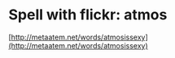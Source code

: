 <!--
id: 435671
link: http://tumblr.atmos.org/post/435671/spell-with-flickr-atmos
slug: spell-with-flickr-atmos
date: Thu Mar 29 2007 11:45:39 GMT-0700 (PDT)
publish: 2007-03-029
tags: 
title: Spell with flickr: atmos
-->


Spell with flickr: atmos
========================

[http://metaatem.net/words/atmosissexy](http://metaatem.net/words/atmosissexy)

